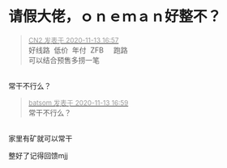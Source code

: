 # 请假大佬，ｏｎｅｍａｎ好整不？


<div class="quote"><blockquote><font size="2"><a href="https://www.hostloc.com/forum.php?mod=redirect&amp;goto=findpost&amp;pid=9449286&amp;ptid=766291" target="_blank"><font color="#999999">CN2 发表于 2020-11-13 16:57</font></a></font><br />
好线路&nbsp;&nbsp;低价&nbsp;&nbsp;年付&nbsp;&nbsp;ZFB&nbsp; &nbsp;&nbsp;&nbsp;跑路<br />
可以结合预售多捞一笔</blockquote></div><br />
常干不行么？

<div class="quote"><blockquote><font size="2"><a href="https://www.hostloc.com/forum.php?mod=redirect&amp;goto=findpost&amp;pid=9449299&amp;ptid=766291" target="_blank"><font color="#999999">batsom 发表于 2020-11-13 16:59</font></a></font><br />
常干不行么？</blockquote></div><br />
家里有矿就可以常干

整好了记得回馈mjj
